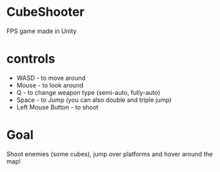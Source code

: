 # CubeShooter
FPS game made in Unity

# controls
- WASD - to move around
- Mouse - to look around
- Q - to change weapon type (semi-auto, fully-auto)
- Space - to Jump (you can also double and triple jump)
- Left Mouse Button - to shoot

# Goal
Shoot enemies (some cubes), jump over platforms and hover around the map!

